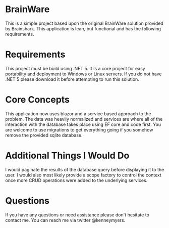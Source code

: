 # BrainWare

This is a simple project based upon the original BrainWare solution provided by Brainshark. This application is lean, but functional and has the following requirements.

# Requirements

This project must be build using .NET 5. It is a core project for easy portability and deployment to Windows or Linux servers. If you do not have .NET 5 please download it before attempting to run this solution.

# Core Concepts

This application now uses blazor and a service based approach to the problem. The data was heavily normalized and services are where all of the interaction with the database takes place using EF core and code first. You are welcome to use migrations to get everything going if you somehow remove the provided sqlite database.

# Additional Things I Would Do

I would paginate the results of the database query before displaying it to the user. I would also most likely provide a scope factory to control the context once more CRUD operations were added to the underlying services.

# Questions

If you have any questions or need assistance please don't hesitate to contact me. You can reach me via twitter @kenneymyers.
